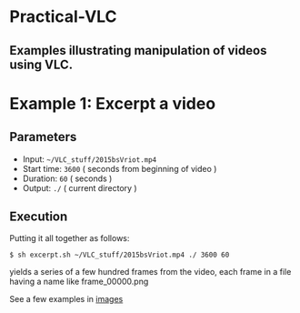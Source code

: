 # Practical-VLC
Examples illustrating manipulation of videos using VLC.
--------
# Example 1: Excerpt a video

## Parameters

* Input: `~/VLC_stuff/2015bsVriot.mp4`
* Start time: `3600` ( seconds from beginning of video )
* Duration: `60` ( seconds )
* Output: `./`  ( current directory )

## Execution
Putting it all together as follows:

```$ sh excerpt.sh ~/VLC_stuff/2015bsVriot.mp4 ./ 3600 60```

yields a series of a few hundred frames from the video, each frame in a file having a name like frame_00000.png

See a few examples in [images](https://github.com/KarlEdwards/Practical-VLC/blob/master/images/)
